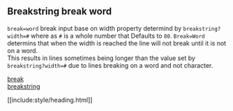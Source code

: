 ## Breakstring break word

`break=word` break input base on width property determind by `breakstring?width=#` where as `#` is a whole number that Defaults to `80`. `Break=Word` determins that when the width is reached the line will not break until it is not on a word.  
This results in lines sometimes being longer than the value set by `breakstring?width=#` due to lines breaking on a word and not character.  

[break](../index.html)  
[breakstring](../../index.html)

[[include:style/heading.html]]